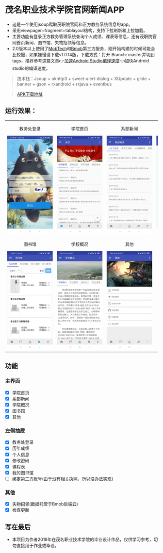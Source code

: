 # 茂名职业技术学院官网新闻APP
- 这是一个使用jsoup爬取茂职院官网和正方教务系统信息的app。
- 采用viewpager+fragment+tablayout结构，支持下拉刷新和上拉加载。
- 主要功能有登录正方教务管理系统查询个人成绩、课表等信息，还有茂职院官网首页新闻、图书馆、失物招领等信息。
- 2.0版本以上使用了[MobTech](http://www.mob.com/)和[Bmob](https://www.bmob.cn/)第三方服务，刚开始构建的时候可能会比较慢，如果嫌慢请下载v1.0.14版，下载方式：打开 Branch: master并切到tags，推荐参考这篇文章:point_right:[加速Android Studio编译速度](https://www.jianshu.com/p/83b18775e21b):point_left:加快Android studio的编译速度。

> 技术栈：Jsoup + okhttp3 + sweet-alert-dialog + XUpdate + glide + banner + gson + rxandroid + rxjava + eventbus

> [APK下载地址](https://buqiyuan.xyz/mmvtc-news/mmvtc_news.apk)

## 运行效果：

<table>
    <tr>
        <td align="center">
			<p align="center">教务处登录</p>
			<img style="max-width: 150px;" src="https://raw.githubusercontent.com/buqiyuan/mmvtc-news/master/screenshots/教务处登录.jpg" />
		</td>
		 <td align="center">
			<p align="center">学院首页</p>
			<img style="max-width: 150px;" src="https://raw.githubusercontent.com/buqiyuan/mmvtc-news/master/screenshots/学院首页.jpg" />
		</td>
		 <td align="center">
			<p align="center">系部新闻</p>
			<img style="max-width: 150px;" src="https://raw.githubusercontent.com/buqiyuan/mmvtc-news/master/screenshots/系部新闻.jpg" />
		</td>
		 <td align="center">
			<p align="center">课程表</p>
        	<img style="max-width: 150px;" src="https://raw.githubusercontent.com/buqiyuan/mmvtc-news/master/screenshots/课程表.jpg" />
		</td>
    </tr>
    <tr>
        <td align="center">
			<p align="center">图书馆</p>
       	 	<img style="max-width: 150px;" src="https://raw.githubusercontent.com/buqiyuan/mmvtc-news/master/screenshots/图书馆.jpg" />
		</td>
        <td align="center">
			<p align="center">学校概况</p>
        	<img style="max-width: 150px;" src="https://raw.githubusercontent.com/buqiyuan/mmvtc-news/master/screenshots/学校概况.jpg" />
		</td>
		 <td align="center">
			<p align="center">其他</p>
        	<img style="max-width: 150px;" src="https://raw.githubusercontent.com/buqiyuan/mmvtc-news/master/screenshots/更多.jpg" />
		</td>
    </tr>
</table>

## 功能
### 主界面
- [x] 学院首页
- [x] 系部新闻
- [x] 学院概况
- [x] 图书馆 
- [x] 其他 
### 左侧抽屉
- [x] 教务处登录
- [x] 历年成绩
- [x] 个人信息
- [x] 修改密码
- [x] 课程表
- [x] 我的图书馆
- [ ] 绑定第三方账号(由于没有相关执照，所以没办法实现)
### 其他
- [x] 失物招领(数据托管于Bmob后端云)
- [x] 检查更新

## 写在最后
- 本项目为作者2019年在茂名职业技术学院的毕业设计作品，仅供学习参考，切勿直接用于作业或毕设。